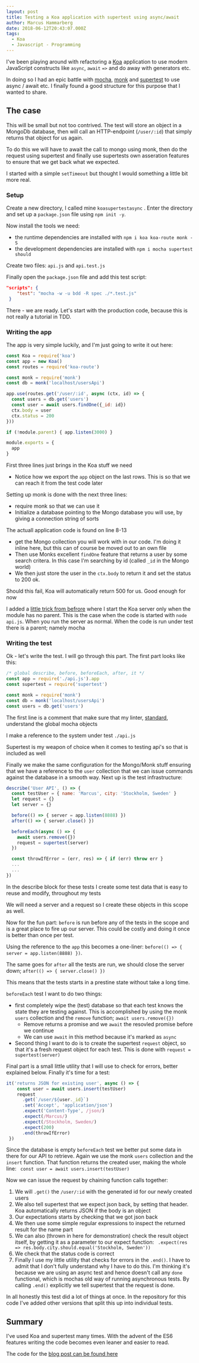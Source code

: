 ```yaml
---
layout: post
title: Testing a Koa application with supertest using async/await
author: Marcus Hammarberg
date: 2018-06-12T20:43:07.000Z
tags:
  - Koa
  - Javascript - Programming
---
```


I've been playing around with refactoring a [Koa](http://koajs.com/) application to use modern JavaScript constructs like `async`, `await` `=>` and do away with generators etc.

In doing so I had an epic battle with [mocha](https://mochajs.org/), [monk](https://github.com/Automattic/monk) and [supertest](https://github.com/visionmedia/supertest) to use async / await etc. I finally found a good structure for this purpose that I wanted to share.

<!-- excerpt-end -->

## The case

This will be small but not too contrived. The test will store an object in a MongoDb database, then will call an HTTP-endpoint (`/user/:id`) that simply returns that object for us again.

To do this we will have to await the call to mongo using monk, then do the request using supertest and finally use supertests own asseration features to ensure that we get back what we expected.

I started with a simple `setTimeout` but thought I would something a little bit more real.

### Setup

Create a new directory, I called mine `koasupertestasync` . Enter the directory and set up a `package.json` file using `npm init -y`.

Now install the tools we need:

* the runtime dependencies are installed with `npm i koa koa-route monk -S`
* the development dependencies are installed with `npm i mocha supertest should`

Create two files: `api.js` and `api.test.js`

Finally open the `package.json` file and add this test script:

```json
"scripts": {
    "test": "mocha -w -u bdd -R spec ./*.test.js"
 }
```

There - we are ready. Let's start with the production code, because this is not really a tutorial in TDD.

### Writing the app

The app is very simple luckily, and I'm just going to write it out here:

```javascript
const Koa = require('koa')
const app = new Koa()
const routes = require('koa-route')

const monk = require('monk')
const db = monk('localhost/usersApi')

app.use(routes.get('/user/:id', async (ctx, id) => {
  const users = db.get('users')
  const user = await users.findOne({_id: id})
  ctx.body = user
  ctx.status = 200
}))

if (!module.parent) { app.listen(3000) }

module.exports = {
  app
}
```

First three lines just brings in the Koa stuff we need

* Notice how we export the `app` object on the last rows. This is so that we can reach it from the test code later

Setting up monk is done with the next three lines:

* require monk so that we can use it
* Initialize a database pointing to the Mongo database you will use, by giving a connection string of sorts

The actuall application code is found on line 8-13

* get the Mongo collection you will work with in our code. I'm doing it inline here, but this can of course be moved out to an own file
* Then use Monks excellent `findOne` feature that returns a user by some search critera. In this case I'm searching by id (called `_id` in the Mongo world)
* We then just store the user in the `ctx.body` to return it and set the status to 200 ok.

Should this fail, Koa will automatically return 500 for us. Good enough for now

I added a [little trick from befrore](http://www.marcusoft.net/2015/10/eaddrinuse-when-watching-tests-with-mocha-and-supertest.html) where I start the Koa server only when the module has no parent. This is the case when the code is started with `node api.js`. When you run the server as normal. When the code is run under test there is a parent; namely mocha

### Writing the test

Ok - let's write the test. I will go through this part. The first part looks like this:

```javascript
/* global describe, before, beforeEach, after, it */
const app = require('./api.js').app
const supertest = require('supertest')

const monk = require('monk')
const db = monk('localhost/usersApi')
const users = db.get('users')
```

The first line is a comment that make sure that my linter, [standard](https://standardjs.com/), understand the global mocha objects

I make a reference to the system under test `./api.js`

Supertest is my weapon of choice when it comes to testing api's so that is included as well

Finally we make the same configuration for the Mongo/Monk stuff ensuring that we have a reference to the `user` collection that we can issue commands against the database in a smooth way.
Next up is the test infrastructure:

```javascript
describe('User API', () => {
  const testUser = { name: 'Marcus', city: 'Stockholm, Sweden' }
  let request = {}
  let server = {}

  before(() => { server = app.listen(8888) })
  after(() => { server.close() })

  beforeEach(async () => {
    await users.remove({})
    request = supertest(server)
  })

  const throwIfError = (err, res) => { if (err) throw err }
  ...
  ...
})
```

In the describe block for these tests I create some test data that is easy to reuse and modify, throughout my tests

We will need a server and a request so I create these objects in this scope as well.

Now for the fun part: `before` is run before any of the tests in the scope and is a great place to fire up our server. This could be costly and doing it once is better than once per test.

Using the reference to the `app` this becomes a one-liner: `before(() => { server = app.listen(8888) })`.

The same goes for `after` all the tests are run, we should close the server down; `after(() => { server.close() })`

This means that the tests starts in a prestine state without take a long time.

`beforeEach` test I want to do two things:

* first completely wipe the (test) database so that each test knows the state they are testing against. This is accomplished by using the monk `users` collection and the `remove` function; `await users.remove({})`
  * Remove returns a promise and we `await` the resovled promise before we continue
  * We can use `await` in this method because it's marked as `async`
* Second thing I want to do is to create the supertest `request` object, so that it's a fresh request object for each test. This is done with `request = supertest(server)`

Final part is a small little utility that I will use to check for errors, better explained below.
Finally it's time for a test:

```javascript
it('returns JSON for existing user', async () => {
    const user = await users.insert(testUser)
    request
      .get(`/user/${user._id}`)
      .set('Accept', 'application/json')
      .expect('Content-Type', /json/)
      .expect(/Marcus/)
      .expect(/Stockholm, Sweden/)
      .expect(200)
      .end(throwIfError)
 })
```

Since the database is empty `beforeEach` test we better put some data in there for our API to retrieve. Again we use the monk `users` collection and the `insert` function. That function returns the created user, making the whole line: ` const user = await users.insert(testUser)`

Now we can issue the request by chaining function calls together:

1. We will `.get()` the `/user/:id` with the generated id for our newly created users
2. We also tell supertest that we expect json back, by setting that header. Koa automatically returns JSON if the body is an object
3. Our expectations starts by checking that we got json back
4. We then use some simple regular expressions to inspect the returned result for the name part
5.  We can also (thrown in here for demonstration) check the result object itself, by getting it as a parameter to our expect function: ` .expect(res => res.body.city.should.equal('Stockholm, Sweden'))`
6. We check that the status code is correct
7. Finally I use my little utility that checks for errors in the `.end()`.
   I have to admit that I don't fully understand why I have to do this. I'm thinking it's because we are using an async test and hence doesn't call any `done` functional, which is mochas old way of running asynchronous tests.
   By calling `.end()` explicitly we tell supertest that the request is done.

In all honestly this test did a lot of things at once. In the repository for this code I've added other versions that split this up into individual tests.

## Summary

I've used Koa and supertest many times. With the advent of the ES6 features writing the code becomes even leaner and easier to read.

The code for the [blog post can be found here](https://github.com/marcusoftnet/koasupertestasync)